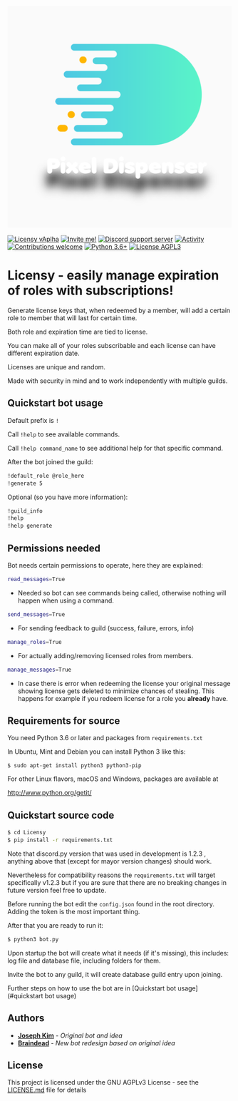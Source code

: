 <p align="center">
    <img src="https://raw.githubusercontent.com/albertopoljak/Licensy/master/logo.png">
</p>

[![Licensy vAplha](https://img.shields.io/badge/Licensy-alpha-yellow)](#)
[![Invite me!](https://img.shields.io/badge/-Invite%20me-7289DA)](https://discordapp.com/oauth2/authorize?client_id=604057722878689324&scope=bot&permissions=268446720)
[![Discord support server](https://img.shields.io/discord/613844667611611332?color=%237289DA&label=Support%20Server&logo=discord)](https://discord.gg/trCYUkz)
[![Activity](https://img.shields.io/github/commit-activity/w/albertopoljak/Licensy)](https://github.com/albertopoljak/Licensy/pulse)
[![Contributions welcome](https://img.shields.io/badge/contributions-welcome-brightgreen.svg?style=flat)](#)
[![Python 3.6+](https://img.shields.io/badge/python-3.6%2B-blue)](#)
[![License AGPL3](https://img.shields.io/github/license/albertopoljak/Licensy?color=red)](LICENSE.md)

# Licensy - easily manage expiration of roles with subscriptions!

Generate license keys that, when redeemed by a member, will add a certain role to member
that will last for certain time.

Both role and expiration time are tied to license.

You can make all of your roles subscribable and each license can have different expiration date.

Licenses are unique and random.

Made with security in mind and to work independently with multiple guilds.

## Quickstart bot usage

Default prefix is `!`
  
Call `!help` to see available commands.

Call `!help command_name` to see additional help for that specific command.

After the bot joined the guild:

```bash
!default_role @role_here
!generate 5
```

Optional (so you have more information):

```bash
!guild_info
!help
!help generate
```

## Permissions needed

Bot needs certain permissions to operate, here they are explained:

```bash
read_messages=True
```
- Needed so bot can see commands being called, otherwise nothing will happen
when using a command.

```bash
send_messages=True
```
- For sending feedback to guild (success, failure, errors, info)

```bash
manage_roles=True
```
- For actually adding/removing licensed roles from members.

```bash
manage_messages=True
```
- In case there is error when redeeming the license your original message
showing license gets deleted to minimize chances of stealing.
This happens for example if you redeem license for a role you **already**
have.

## Requirements for source

You need Python 3.6 or later and packages from `requirements.txt`

In Ubuntu, Mint and Debian you can install Python 3 like this:

    $ sudo apt-get install python3 python3-pip

For other Linux flavors, macOS and Windows, packages are available at

  http://www.python.org/getit/

## Quickstart source code

```bash
$ cd Licensy
$ pip install -r requirements.txt
```

Note that discord.py version that was used in development is 1.2.3
, anything above that (except for mayor version changes) should work.

Nevertheless for compatibility reasons the `requirements.txt` will target specifically v1.2.3
but if you are sure that there are no breaking changes in future version feel free to update.

Before running the bot edit the `config.json` found in the root directory.
Adding the token is the most important thing.

After that you are ready to run it:

```bash
$ python3 bot.py
```

Upon startup the bot will create what it needs (if it's missing), this includes:
log file and database file, including folders for them.

Invite the bot to any guild, it will create database guild entry upon joining.

Further steps on how to use the bot are in [Quickstart bot usage](#quickstart bot usage)

## Authors

* **[Joseph Kim](https://github.com/KimchiTastesGood)** - *Original bot and idea*
* **[Braindead](https://github.com/albertopoljak)** - *New bot redesign based on original idea*

## License

This project is licensed under the GNU AGPLv3 License - see the [LICENSE.md](LICENSE.md) file for details
